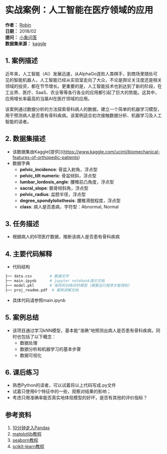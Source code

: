 # 实战案例：人工智能在医疗领域的应用

**作者：** [Robin](http://wenda.chinahadoop.cn/people/Robin_TY)  
**日期：** 2018/02  
**提问：** [小象问答](http://wenda.chinahadoop.cn/)  
**数据集来源：** [kaggle](https://www.kaggle.com/uciml/biomechanical-features-of-orthopedic-patients)  

## 1. 案例描述
近年来，人工智能（AI）发展迅速，从AlphaGo连败人类棋手，到商场里随处可见的智能机器人，人工智能已经从实验室走向了大众，不论是舆论关注度还是相关领域的投资，都在节节增长。更重要的是，人工智能技术也到达到了新的阶段，在工业界、医疗、SaaS、农业等等各行各业的应用都引起了巨大的势能。这其中，应用增长率最高的当属AI在医疗领域的应用。

该案例通过数据分析的方法探索骨科病人的数据，建立一个简单的机器学习模型，用于预测病人是否患有骨科疾病。该案例适合初次接触数据分析、机器学习及人工智能的读者。

## 2. 数据集描述
* 该数据集由Kaggle[提供]((https://www.kaggle.com/uciml/biomechanical-features-of-orthopedic-patients)
* 数据字典
    * **pelvic_incidence**: 骨盆入射角，浮点型
    * **pelvic_tilt numeric**: 骨盆倾斜，浮点型
    * **lumbar_lordosis_angle**: 腰椎前凸角度，浮点型
    * **sacral_slope**: 骶骨倾斜角，浮点型
    * **pelvic_radius**: 盆腔半径，浮点型
    * **degree_spondylolisthesis**: 腰椎滑脱程度，浮点型
    * **class**: 病人是否患病，字符型：Abnormal, Normal
  

## 3. 任务描述
* 根据病人的6项医疗数据，推断该病人是否患有骨科疾病

## 4. 主要代码解释
* 代码结构  
```bash
├── data.csv        # 数据文件
├── main.ipynb      # jupyter notebook演示文档
├── model.pkl       # 保存的训练好的模型（需要运行程序才能得到）
├── proj_readme.pdf  # 案例讲解文档
```

* 具体代码请参照main.ipynb

## 5. 案例总结
* 该项目通过学习kNN模型，基本能“准确”地预测出病人是否患有骨科疾病，同时也包括了以下概念：
    * 数据处理
    * 数据分析和机器学习的基本步骤
    * 数据可视化


## 6. 课后练习
* 熟悉Python的读者，可以试着将以上代码写成.py文件
* 试着只使用6个特征中的一些，观察对结果的影响；
* 考虑只用准确率能否真实地体现模型的好坏，是否有其他的评价指标？


## 参考资料
1. [10分钟走入Pandas](https://pandas.pydata.org/pandas-docs/stable/10min.html)
2. [matplotlib教程](https://matplotlib.org/users/pyplot_tutorial.html)
3. [seaborn教程](https://seaborn.pydata.org/tutorial.html)
4. [scikit-learn教程](http://scikit-learn.org/stable/tutorial/index.html)
